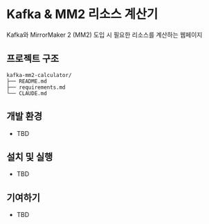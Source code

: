 # Kafka & MM2 리소스 계산기

Kafka와 MirrorMaker 2 (MM2) 도입 시 필요한 리소스를 계산하는 웹페이지

## 프로젝트 구조

```
kafka-mm2-calculator/
├── README.md
├── requirements.md
└── CLAUDE.md
```

## 개발 환경

- TBD

## 설치 및 실행

- TBD

## 기여하기

- TBD